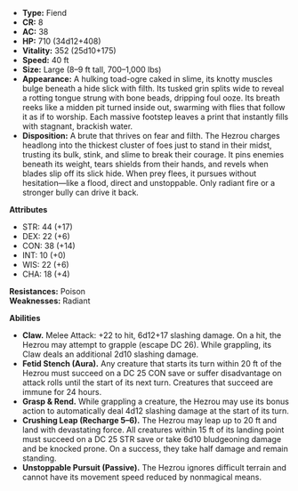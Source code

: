 - **Type:** Fiend
- **CR:** 8
- **AC:** 38
- **HP:** 710 (34d12+408)
- **Vitality:** 352 (25d10+175)
- **Speed:** 40 ft
- **Size:** Large (8–9 ft tall, 700–1,000 lbs)
- **Appearance:** A hulking toad-ogre caked in slime, its knotty muscles bulge beneath a hide slick with filth. Its tusked grin splits wide to reveal a rotting tongue strung with bone beads, dripping foul ooze. Its breath reeks like a midden pit turned inside out, swarming with flies that follow it as if to worship. Each massive footstep leaves a print that instantly fills with stagnant, brackish water.
- **Disposition:** A brute that thrives on fear and filth. The Hezrou charges headlong into the thickest cluster of foes just to stand in their midst, trusting its bulk, stink, and slime to break their courage. It pins enemies beneath its weight, tears shields from their hands, and revels when blades slip off its slick hide. When prey flees, it pursues without hesitation—like a flood, direct and unstoppable. Only radiant fire or a stronger bully can drive it back.

**Attributes**
- STR: 44 (+17)
- DEX: 22 (+6)
- CON: 38 (+14)
- INT: 10 (+0)
- WIS: 22 (+6)
- CHA: 18 (+4)

**Resistances:** Poison  
**Weaknesses:** Radiant

**Abilities**
- **Claw.** Melee Attack: +22 to hit, 6d12+17 slashing damage. On a hit, the Hezrou may attempt to grapple (escape DC 26). While grappling, its Claw deals an additional 2d10 slashing damage.
- **Fetid Stench (Aura).** Any creature that starts its turn within 20 ft of the Hezrou must succeed on a DC 25 CON save or suffer disadvantage on attack rolls until the start of its next turn. Creatures that succeed are immune for 24 hours.
- **Grasp & Rend.** While grappling a creature, the Hezrou may use its bonus action to automatically deal 4d12 slashing damage at the start of its turn.
- **Crushing Leap (Recharge 5–6).** The Hezrou may leap up to 20 ft and land with devastating force. All creatures within 15 ft of its landing point must succeed on a DC 25 STR save or take 6d10 bludgeoning damage and be knocked prone. On a success, they take half damage and remain standing.
- **Unstoppable Pursuit (Passive).** The Hezrou ignores difficult terrain and cannot have its movement speed reduced by nonmagical means.